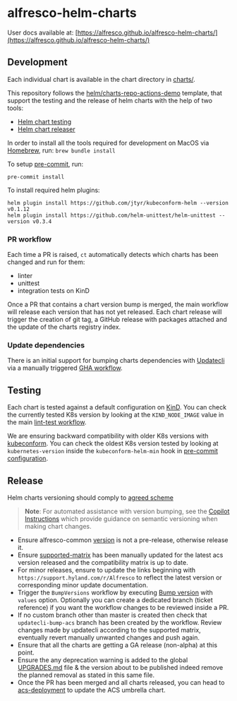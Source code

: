 # alfresco-helm-charts

User docs available at: [https://alfresco.github.io/alfresco-helm-charts/](https://alfresco.github.io/alfresco-helm-charts/)

## Development

Each individual chart is available in the chart directory in
[charts/](./charts).

This repository follows the
[helm/charts-repo-actions-demo](https://github.com/helm/charts-repo-actions-demo)
template, that support the testing and the release of helm charts with the help
of two tools:

* [Helm chart testing](https://github.com/helm/chart-testing)
* [Helm chart releaser](https://github.com/helm/chart-releaser)

In order to install all the tools required for development on MacOS via
[Homebrew](https://brew.sh), run: `brew bundle install`

To setup [pre-commit](https://github.com/pre-commit/pre-commit), run:

```shell
pre-commit install
```

To install required helm plugins:

```shell
helm plugin install https://github.com/jtyr/kubeconform-helm --version v0.1.12
helm plugin install https://github.com/helm-unittest/helm-unittest --version v0.3.4
```

### PR workflow

Each time a PR is raised, `ct` automatically detects which charts has been
changed and run for them:

* linter
* unittest
* integration tests on KinD

Once a PR that contains a chart version bump is merged, the main workflow will
release each version that has not yet released. Each chart release will trigger
the creation of git tag, a GitHub release with packages attached and the update
of the charts registry index.

### Update dependencies

There is an initial support for bumping charts dependencies with
[Updatecli](https://www.updatecli.io/) via a manually triggered
[GHA
workflow](https://github.com/Alfresco/alfresco-helm-charts/actions/workflows/updatecli.yaml).

## Testing

Each chart is tested against a default configuration on
[KinD](https://kind.sigs.k8s.io/). You can check the currently tested K8s version
by looking at the `KIND_NODE_IMAGE` value in the main [lint-test
workflow](../.github/workflows/lint-test.yaml).

We are ensuring backward compatibility with older K8s versions with
[kubeconform](https://github.com/yannh/kubeconform). You can check the oldest
 K8s version tested by looking at `kubernetes-version` inside the
 `kubeconform-helm-min` hook in [pre-commit
 configuration](../.pre-commit-config.yaml).

## Release

Helm charts versioning should comply to [agreed
scheme](https://hyland.atlassian.net/wiki/spaces/TECH/pages/edit-v2/1293317631#individual-component-charts-(alfresco-helm-charts))

> **Note**: For automated assistance with version bumping, see the [Copilot Instructions](.github/agents/copilot-instructions.md) which provide guidance on semantic versioning when making chart changes.

* Ensure alfresco-common [version](../charts/alfresco-common/Chart.yaml) is not a
  pre-release, otherwise release it.
* Ensure
  [supported-matrix](https://github.com/Alfresco/alfresco-updatecli/blob/master/deployments/values/supported-matrix.yaml)
  has been manually updated for the latest acs version released and the
  compatibility matrix is up to date.
* For minor releases, ensure to update the links beginning with
  `https://support.hyland.com/r/Alfresco` to reflect the latest version or
  corresponding minor update documentation.
* Trigger the `BumpVersions` workflow by executing [Bump
  version](../.github/workflows/updatecli.yaml) with `values` option. Optionally you can create a dedicated branch (ticket reference) if you want the workflow changes to be reviewed inside a PR.
* If no custom branch other than master is created then check that `updatecli-bump-acs` branch has been created by the workflow. Review changes made
  by updatecli according to the supported matrix, eventually revert manually
  unwanted changes and push again.
* Ensure that all the charts are getting a GA release (non-alpha) at this point.
* Ensure the any deprecation warning is added to the global
  [UPGRADES.md](UPGRADES.md) file & the version about to be published indeed
  remove the planned removal as stated in this same file.
* Once the PR has been merged and all charts released, you can head to
  [acs-deployment](https://github.com/Alfresco/acs-deployment) to update the ACS umbrella chart.
